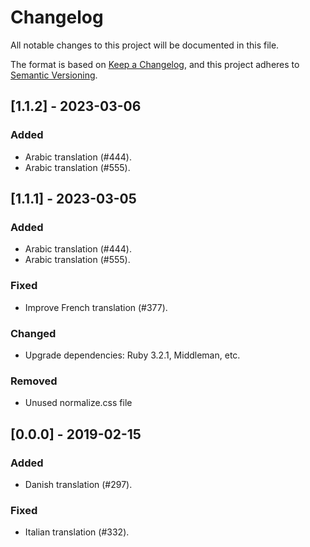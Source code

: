 # Changelog

All notable changes to this project will be documented in this file.

The format is based on [Keep a Changelog](https://keepachangelog.com/en/1.0.0/),
and this project adheres to [Semantic Versioning](https://semver.org/spec/v2.0.0.html).

## [1.1.2] - 2023-03-06

### Added

- Arabic translation (#444).
- Arabic translation (#555).

## [1.1.1] - 2023-03-05

### Added

- Arabic translation (#444).
- Arabic translation (#555).

### Fixed

- Improve French translation (#377).

### Changed

- Upgrade dependencies: Ruby 3.2.1, Middleman, etc.

### Removed

- Unused normalize.css file

## [0.0.0] - 2019-02-15

### Added

- Danish translation (#297).

### Fixed

- Italian translation (#332).
